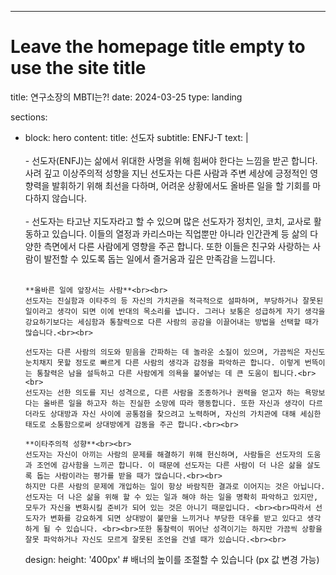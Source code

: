 ---
# Leave the homepage title empty to use the site title
title: 연구소장의 MBTI는?!
date: 2024-03-25
type: landing

sections:

  - block: hero
    content:
      title: 선도자
      subtitle: ENFJ-T
      text: |
        <br><br>- 선도자(ENFJ)는 삶에서 위대한 사명을 위해 힘써야 한다는 느낌을 받곤 합니다. 사려 깊고 이상주의적 성향을 지닌 선도자는 다른 사람과 주변 세상에 긍정적인 영향력을 발휘하기 위해 최선을 다하며, 어려운 상황에서도 올바른 일을 할 기회를 마다하지 않습니다.<br><br>
        - 선도자는 타고난 지도자라고 할 수 있으며 많은 선도자가 정치인, 코치, 교사로 활동하고 있습니다. 이들의 열정과 카리스마는 직업뿐만 아니라 인간관계 등 삶의 다양한 측면에서 다른 사람에게 영향을 주곤 합니다. 또한 이들은 친구와 사랑하는 사람이 발전할 수 있도록 돕는 일에서 즐거움과 깊은 만족감을 느낍니다.<br><br>

        **올바른 일에 앞장서는 사람**<br><br>
        선도자는 진실함과 이타주의 등 자신의 가치관을 적극적으로 설파하며, 부당하거나 잘못된 일이라고 생각이 되면 이에 반대의 목소리를 냅니다. 그러나 보통은 성급하게 자기 생각을 강요하기보다는 세심함과 통찰력으로 다른 사람의 공감을 이끌어내는 방법을 선택할 때가 많습니다.<br><br>

        선도자는 다른 사람의 의도와 믿음을 간파하는 데 놀라운 소질이 있으며, 가끔씩은 자신도 눈치채지 못할 정도로 빠르게 다른 사람의 생각과 감정을 파악하곤 합니다. 이렇게 번뜩이는 통찰력은 남을 설득하고 다른 사람에게 의욕을 불어넣는 데 큰 도움이 됩니다.<br><br>
        선도자는 선한 의도를 지닌 성격으로, 다른 사람을 조종하거나 권력을 얻고자 하는 욕망보다는 올바른 일을 하고자 하는 진실한 소망에 따라 행동합니다. 또한 자신과 생각이 다르더라도 상대방과 자신 사이에 공통점을 찾으려고 노력하며, 자신의 가치관에 대해 세심한 태도로 소통함으로써 상대방에게 감동을 주곤 합니다.<br><br>

        **이타주의적 성향**<br><br>
        선도자는 자신이 아끼는 사람의 문제를 해결하기 위해 헌신하며, 사람들은 선도자의 도움과 조언에 감사함을 느끼곤 합니다. 이 때문에 선도자는 다른 사람이 더 나은 삶을 살도록 돕는 사람이라는 평가를 받을 때가 많습니다.<br><br>
        하지만 다른 사람의 문제에 개입하는 일이 항상 바람직한 결과로 이어지는 것은 아닙니다. 선도자는 더 나은 삶을 위해 할 수 있는 일과 해야 하는 일을 명확히 파악하고 있지만, 모두가 자신을 변화시킬 준비가 되어 있는 것은 아니기 때문입니다. <br><br>따라서 선도자가 변화를 강요하게 되면 상대방이 불만을 느끼거나 부당한 대우를 받고 있다고 생각하게 될 수 있습니다. <br><br>또한 통찰력이 뛰어난 성격이기는 하지만 가끔씩 상황을 잘못 파악하거나 자신도 모르게 잘못된 조언을 건넬 때가 있습니다.<br><br>

    design:
      height: '400px' # 배너의 높이를 조절할 수 있습니다 (px 값 변경 가능)